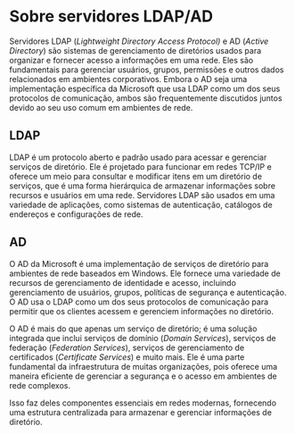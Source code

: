 # Sobre servidores LDAP/AD

Servidores LDAP (*Lightweight Directory Access Protocol)* e AD (*Active Directory*) são sistemas de gerenciamento de diretórios usados para organizar e fornecer acesso a informações em uma rede. Eles são fundamentais para gerenciar usuários, grupos, permissões e outros dados relacionados em ambientes corporativos. Embora o AD seja uma implementação específica da Microsoft que usa LDAP como um dos seus protocolos de comunicação, ambos são frequentemente discutidos juntos devido ao seu uso comum em ambientes de rede.

## LDAP

LDAP é um protocolo aberto e padrão usado para acessar e gerenciar serviços de diretório. Ele é projetado para funcionar em redes TCP/IP e oferece um meio para consultar e modificar itens em um diretório de serviços, que é uma forma hierárquica de armazenar informações sobre recursos e usuários em uma rede. Servidores LDAP são usados em uma variedade de aplicações, como sistemas de autenticação, catálogos de endereços e configurações de rede.

## AD

O AD da Microsoft é uma implementação de serviços de diretório para ambientes de rede baseados em Windows. Ele fornece uma variedade de recursos de gerenciamento de identidade e acesso, incluindo gerenciamento de usuários, grupos, políticas de segurança e autenticação. O AD usa o LDAP como um dos seus protocolos de comunicação para permitir que os clientes acessem e gerenciem informações no diretório.

O AD é mais do que apenas um serviço de diretório; é uma solução integrada que inclui serviços de domínio (*Domain Services*), serviços de federação (*Federation Services*), serviços de gerenciamento de certificados (*Certificate Services*) e muito mais. Ele é uma parte fundamental da infraestrutura de muitas organizações, pois oferece uma maneira eficiente de gerenciar a segurança e o acesso em ambientes de rede complexos.

Isso faz deles componentes essenciais em redes modernas, fornecendo uma estrutura centralizada para armazenar e gerenciar informações de diretório.